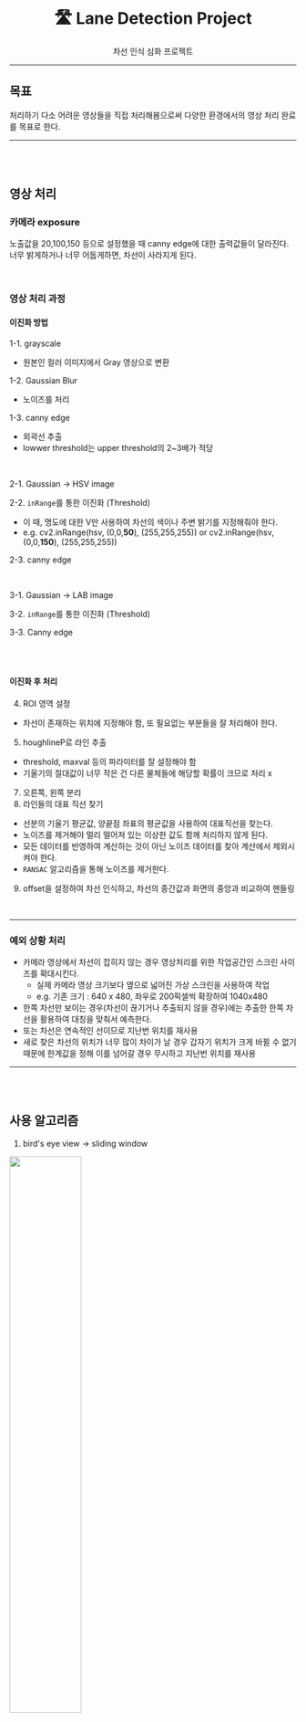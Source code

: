 <div align="center">

# 🛣️ Lane Detection Project

차선 인식 심화 프로젝트

</div>

---

## 목표

처리하기 다소 어려운 영상들을 직접 처리해봄으로써 다양한 환경에서의 영상 처리 완료를 목표로 한다.

---

<br>

<br>

## 영상 처리

### 카메라 exposure 
노출값을 20,100,150 등으로 설정했을 때 canny edge에 대한 출력값들이 달라진다. 너무 밝게하거나 너무 어둡게하면, 차선이 사라지게 된다. 

<br>

### 영상 처리 과정

#### 이진화 방법

1-1. grayscale
- 원본인 컬러 이미지에서 Gray 영상으로 변환

1-2. Gaussian Blur
- 노이즈를 처리

1-3. canny edge
  - 외곽선 추출
  - lowwer threshold는 upper threshold의 2~3배가 적당

<br>

2-1. Gaussian -\> HSV image 

2-2. `inRange`를 통한 이진화 (Threshold)
  - 이 때, 명도에 대한 V만 사용하여 차선의 색이나 주변 밝기를 지정해줘야 한다.
  - e.g. cv2.inRange(hsv, (0,0,**50**), (255,255,255)) or cv2.inRange(hsv, (0,0,**150**), (255,255,255))

2-3. canny edge

<br>

3-1. Gaussian -\> LAB image

3-2. `inRange`를 통한 이진화 (Threshold)

3-3. Canny edge

<br>

<br>

#### 이진화 후 처리

4. ROI 영역 설정
  - 차선이 존재하는 위치에 지정해야 함, 또 필요없는 부분들을 잘 처리해야 한다.
5. houghlineP로 라인 추출 
  - threshold, maxval 등의 파라미터를 잘 설정해야 함
  - 기울기의 절대값이 너무 작은 건 다른 물체들에 해당할 확률이 크므로 처리 x
7. 오른쪽, 왼쪽 분리
8. 라인들의 대표 직선 찾기
  - 선분의 기울기 평균값, 양끝점 좌표의 평균값을 사용하여 대표직선을 찾는다.
  - 노이즈를 제거해야 멀리 떨어져 있는 이상한 값도 함께 처리하지 않게 된다.
  - 모든 데이터를 반영하여 계산하는 것이 아닌 노이즈 데이터를 찾아 계산에서 제외시켜야 한다.
  - `RANSAC` 알고리즘을 통해 노이즈를 제거한다.
9. offset을 설정하여 차선 인식하고, 차선의 중간값과 화면의 중앙과 비교하여 핸들링

<br>

---

### 예외 상황 처리

- 카메라 영상에서 차선이 잡히지 않는 경우 영상처리를 위한 작업공간인 스크린 사이즈를 확대시킨다.
  - 실제 카메라 영상 크기보다 옆으로 넓어진 가상 스크린을 사용하여 작업
  - e.g. 기존 크기 : 640 x 480, 좌우로 200픽셀씩 확장하여 1040x480
- 한쪽 차선만 보이는 경우(차선이 끊기거나 추출되지 않을 경우)에는 추출한 한쪽 차선을 활용하여 대칭을 맞춰서 예측한다.
- 또는 차선은 연속적인 선이므로 지난번 위치를 재사용
- 새로 찾은 차선의 위치가 너무 많이 차이가 날 경우 갑자기 위치가 크게 바뀔 수 없기 때문에 한계값을 정해 이를 넘어갈 경우 무시하고 지난번 위치를 재사용

---

<br>

<br>

## 사용 알고리즘

1. bird's eye view -\> sliding window
 
<img src="https://www.mdpi.com/sensors/sensors-19-03166/article_deploy/html/images/sensors-19-03166-g012.png" width="50%">

2. Hough transform + **RANSAC**

<img src="https://ars.els-cdn.com/content/image/1-s2.0-S0045790620305085-gr1.jpg" width="50%">

3. Deep learnging + RANSAC

<img src="https://encrypted-tbn0.gstatic.com/images?q=tbn:ANd9GcTMCl79-Jxmus3idtZDypeyTOc4ss5H96VjsQ&usqp=CAU">

4. V-ROI

<img src="https://user-images.githubusercontent.com/33013780/162751237-760413eb-4d25-44b7-8c8e-f6c69a116dac.png" width="300px">
<img src="https://user-images.githubusercontent.com/33013780/162750624-38287654-3b98-4132-a8ed-d54cf0672087.png" width="300px"> 

- https://github.com/Yeowoolee/OpenCV-Lane-Detection
- https://yeowool0217.tistory.com/558?category=803755

<br>

<br>


---

- 개발 언어

<code><img alt = "3.1 Python" height="20" src="https://cdn.icon-icons.com/icons2/2415/PNG/512/c_original_logo_icon_146611.png"> C++ </code> 

